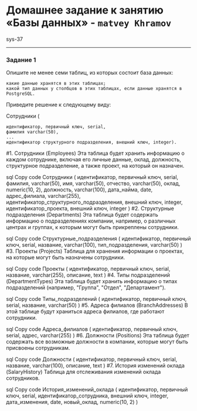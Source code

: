 # Домашнее задание к занятию «Базы данных» - `matvey Khramov`  
sys-37

---

### Задание 1

Опишите не менее семи таблиц, из которых состоит база данных:

    какие данные хранятся в этих таблицах;
    какой тип данных у столбцов в этих таблицах, если данные хранятся в PostgreSQL.

Приведите решение к следующему виду:

Сотрудники (

    идентификатор, первичный ключ, serial,
    фамилия varchar(50),
    ...
    идентификатор структурного подразделения, внешний ключ, integer).



#1. Сотрудники (Employees)
Эта таблица будет хранить информацию о каждом сотруднике, включая его личные данные, оклад, должность, структурное подразделение, а также проект, на который он назначен.

sql
Copy code
Сотрудники (
    идентификатор, первичный ключ, serial,
    фамилия, varchar(50),
    имя, varchar(50),
    отчество, varchar(50),
    оклад, numeric(10, 2),
    должность, varchar(100),
    дата_найма, date,
    адрес_филиала, varchar(255),
    идентификатор_структурного_подразделения, внешний ключ, integer,
    идентификатор_проекта, внешний ключ, integer
)
#2. Структурные подразделения (Departments)
Эта таблица будет содержать информацию о подразделениях компании, например, о различных центрах и группах, к которым могут быть прикреплены сотрудники.

sql
Copy code
Структурные_подразделения (
    идентификатор, первичный ключ, serial,
    название, varchar(100),
    тип_подразделения, varchar(50)
)
#3. Проекты (Projects)
Таблица для хранения информации о проектах, на которые могут быть назначены сотрудники.

sql
Copy code
Проекты (
    идентификатор, первичный ключ, serial,
    название, varchar(255),
    описание, text
)
#4. Типы подразделений (DepartmentTypes)
Эта таблица будет хранить информацию о типах подразделений (например, "Группа", "Отдел", "Департамент").

sql
Copy code
Типы_подразделений (
    идентификатор, первичный ключ, serial,
    название, varchar(50)
)
#5. Адреса филиалов (BranchAddresses)
В этой таблице будут храниться адреса филиалов, где работают сотрудники.

sql
Copy code
Адреса_филиалов (
    идентификатор, первичный ключ, serial,
    адрес, varchar(255)
)
#6. Должности (Positions)
Эта таблица будет содержать все возможные должности в компании, которые могут быть присвоены сотрудникам.

sql
Copy code
Должности (
    идентификатор, первичный ключ, serial,
    название, varchar(100),
    описание, text
)
#7. История изменений оклада (SalaryHistory)
Таблица для отслеживания изменений оклада сотрудников.

sql
Copy code
История_изменений_оклада (
    идентификатор, первичный ключ, serial,
    идентификатор_сотрудника, внешний ключ, integer,
    дата_изменения, date,
    новый_оклад, numeric(10, 2)
)
